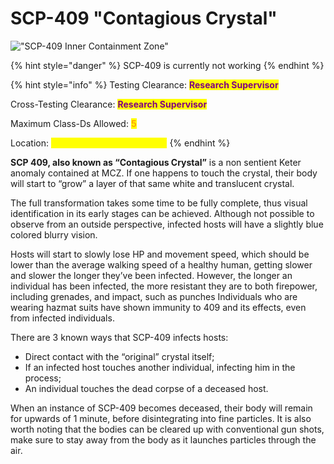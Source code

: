 # SCP-409 "Contagious Crystal"

!["SCP-409 Inner Containment Zone"](https://lh3.googleusercontent.com/tagx2yYzi-ESUfqTkpLez2KhdiPHqnhjU3BqMoeVEIWV4pcohvRBe3GgLTLCqDbkKdCyMSNMS4RT\_JvTqVSFHxmECK4BThRldhnv3yzbz8dz6gYTZZJ1ehpNbYSvd3IMTkUuMG0LKwlKFcZqp9Q0tPM)

{% hint style="danger" %}
SCP-409 is currently not working
{% endhint %}

{% hint style="info" %}
Testing Clearance: <mark style="color:purple;">**Research Supervisor**</mark>

Cross-Testing Clearance: <mark style="color:purple;">**Research Supervisor**</mark>

Maximum Class-Ds Allowed: <mark style="color:orange;">**5**</mark>

Location: <mark style="color:yellow;">**Medium Containment Zone**</mark>
{% endhint %}

**SCP 409, also known as “Contagious Crystal”** is a non sentient Keter anomaly contained at MCZ. If one happens to touch the crystal, their body will start to “grow” a layer of that same white and translucent crystal.&#x20;

The full transformation takes some time to be fully complete, thus visual identification in its early stages can be achieved. Although not possible to observe from an outside perspective, infected hosts will have a slightly blue colored blurry vision.

Hosts will start to slowly lose HP and movement speed, which should be lower than the average walking speed of a healthy human, getting slower and slower the longer they’ve been infected. However, the longer an individual has been infected, the more resistant they are to both firepower, including grenades, and impact, such as punches Individuals who are wearing hazmat suits have shown immunity to 409 and its effects, even from infected individuals.

There are 3 known ways that SCP-409 infects hosts:

* Direct contact with the “original” crystal itself;
* If an infected host touches another individual, infecting him in the process;
* An individual touches the dead corpse of a deceased host.

When an instance of SCP-409 becomes deceased, their body will remain for upwards of 1 minute, before disintegrating into fine particles. It is also worth noting that the bodies can be cleared up with conventional gun shots, make sure to stay away from the body as it launches particles through the air.

